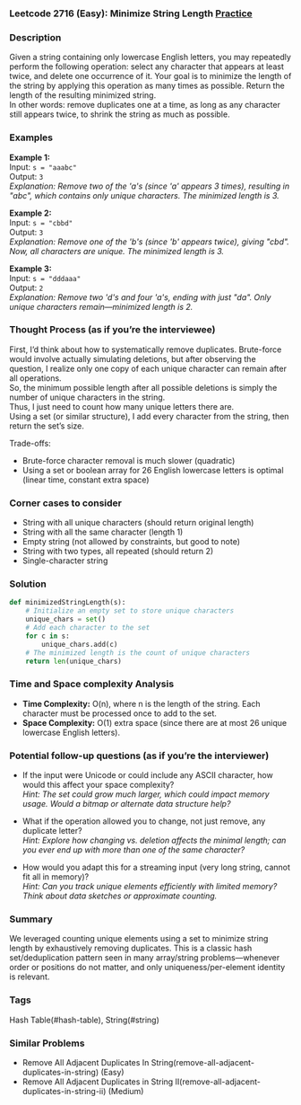 ### Leetcode 2716 (Easy): Minimize String Length [Practice](https://leetcode.com/problems/minimize-string-length)

### Description  
Given a string containing only lowercase English letters, you may repeatedly perform the following operation: select any character that appears at least twice, and delete one occurrence of it. Your goal is to minimize the length of the string by applying this operation as many times as possible. Return the length of the resulting minimized string.  
In other words: remove duplicates one at a time, as long as any character still appears twice, to shrink the string as much as possible.

### Examples  

**Example 1:**  
Input: `s = "aaabc"`  
Output: `3`  
*Explanation: Remove two of the 'a's (since 'a' appears 3 times), resulting in "abc", which contains only unique characters. The minimized length is 3.*

**Example 2:**  
Input: `s = "cbbd"`  
Output: `3`  
*Explanation: Remove one of the 'b's (since 'b' appears twice), giving "cbd". Now, all characters are unique. The minimized length is 3.*

**Example 3:**  
Input: `s = "dddaaa"`  
Output: `2`  
*Explanation: Remove two 'd's and four 'a's, ending with just "da". Only unique characters remain—minimized length is 2.*

### Thought Process (as if you’re the interviewee)  
First, I’d think about how to systematically remove duplicates. Brute-force would involve actually simulating deletions, but after observing the question, I realize only one copy of each unique character can remain after all operations.  
So, the minimum possible length after all possible deletions is simply the number of unique characters in the string.  
Thus, I just need to count how many unique letters there are.  
Using a set (or similar structure), I add every character from the string, then return the set’s size.  

Trade-offs:  
- Brute-force character removal is much slower (quadratic)
- Using a set or boolean array for 26 English lowercase letters is optimal (linear time, constant extra space)

### Corner cases to consider  
- String with all unique characters (should return original length)  
- String with all the same character (length 1)  
- Empty string (not allowed by constraints, but good to note)  
- String with two types, all repeated (should return 2)  
- Single-character string  

### Solution

```python
def minimizedStringLength(s):
    # Initialize an empty set to store unique characters
    unique_chars = set()
    # Add each character to the set
    for c in s:
        unique_chars.add(c)
    # The minimized length is the count of unique characters
    return len(unique_chars)
```

### Time and Space complexity Analysis  

- **Time Complexity:** O(n), where n is the length of the string. Each character must be processed once to add to the set.
- **Space Complexity:** O(1) extra space (since there are at most 26 unique lowercase English letters).

### Potential follow-up questions (as if you’re the interviewer)  

- If the input were Unicode or could include any ASCII character, how would this affect your space complexity?  
  *Hint: The set could grow much larger, which could impact memory usage. Would a bitmap or alternate data structure help?*

- What if the operation allowed you to change, not just remove, any duplicate letter?  
  *Hint: Explore how changing vs. deletion affects the minimal length; can you ever end up with more than one of the same character?*

- How would you adapt this for a streaming input (very long string, cannot fit all in memory)?  
  *Hint: Can you track unique elements efficiently with limited memory? Think about data sketches or approximate counting.*

### Summary
We leveraged counting unique elements using a set to minimize string length by exhaustively removing duplicates. This is a classic hash set/deduplication pattern seen in many array/string problems—whenever order or positions do not matter, and only uniqueness/per-element identity is relevant.

### Tags
Hash Table(#hash-table), String(#string)

### Similar Problems
- Remove All Adjacent Duplicates In String(remove-all-adjacent-duplicates-in-string) (Easy)
- Remove All Adjacent Duplicates in String II(remove-all-adjacent-duplicates-in-string-ii) (Medium)